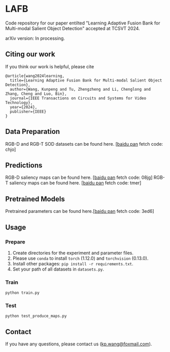 # LAFB
Code repository for our paper entilted "Learning Adaptive Fusion Bank for Multi-modal Salient Object Detection" accepted at TCSVT 2024.

arXiv version: In processing.
## Citing our work

If you think our work is helpful, please cite

```
@article{wang2024learning,
  title={Learning Adaptive Fusion Bank for Multi-modal Salient Object Detection},
  author={Wang, Kunpeng and Tu, Zhengzheng and Li, Chenglong and Zhang, Cheng and Luo, Bin},
  journal={IEEE Transactions on Circuits and Systems for Video Technology},
  year={2024},
  publisher={IEEE}
}
```
## Data Preparation
RGB-D and RGB-T  SOD datasets can be found here. [[baidu pan](https://pan.baidu.com/s/1bJcV2QTH-tWp358p5oGgeg?pwd=chjo) fetch code: chjo] 
## Predictions

RGB-D saliency maps can be found here. [[baidu pan](https://pan.baidu.com/s/1xDrF0U2hMli91NKBK6tL6g?pwd=08jg) fetch code: 08jg]
RGB-T saliency maps can be found here. [[baidu pan](https://pan.baidu.com/s/1ygTTpF3Q5ArTgKzUrX3PLQ?pwd=tmer) fetch code: tmer]

## Pretrained Models
Pretrained parameters can be found here.[[baidu pan](https://pan.baidu.com/s/1T17meMMASEDZNIjdohQHvQ?pwd=3ed6) fetch code: 3ed6]

## Usage

### Prepare

1. Create directories for the experiment and parameter files.
2. Please use `conda` to install `torch` (1.12.0) and `torchvision` (0.13.0).
3. Install other packages: `pip install -r requirements.txt`.
4. Set your path of all datasets in `datasets.py`.

### Train

```
python train.py
```

### Test

```
python test_produce_maps.py
```

## Contact

If you have any questions, please contact us (kp.wang@foxmail.com).
